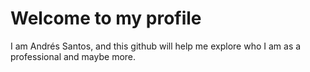 # Welcome to my profile
I am Andrés Santos, and this github will help me explore who I am as a professional and maybe more.
<!---
santosvsdata/santosvsdata is a ✨ special ✨ repository because its `README.md` (this file) appears on your GitHub profile.
You can click the Preview link to take a look at your changes.
--->
